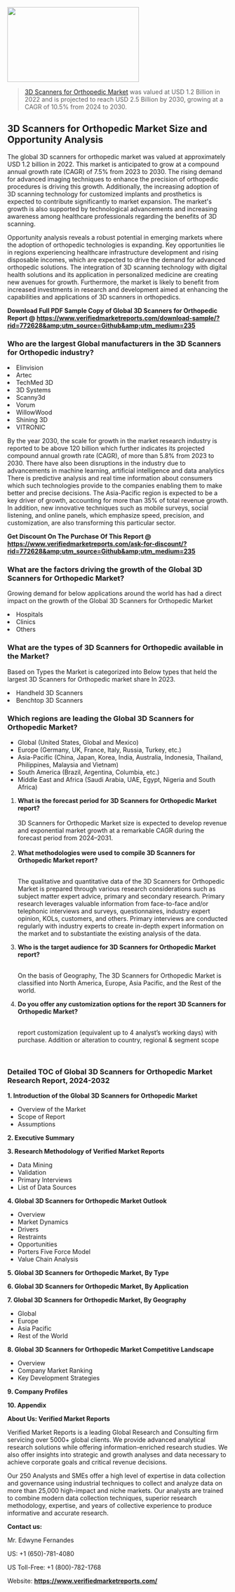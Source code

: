 <img src="https://ffe5etoiles.com/wp-content/uploads/2024/12/MST1-300x171.png" alt="" width="300" height="171" class="alignnone size-medium wp-image-20088" /><blockquote><p><p><a href="https://www.verifiedmarketreports.com/download-sample/?rid=772628&utm_source=Github&utm_medium=235" target="_blank">3D Scanners for Orthopedic Market</a> was valued at USD 1.2 Billion in 2022 and is projected to reach USD 2.5 Billion by 2030, growing at a CAGR of 10.5% from 2024 to 2030.</p></blockquote><p><h2>3D Scanners for Orthopedic Market Size and Opportunity Analysis</h2><p>The global 3D scanners for orthopedic market was valued at approximately USD 1.2 billion in 2022. This market is anticipated to grow at a compound annual growth rate (CAGR) of 7.5% from 2023 to 2030. The rising demand for advanced imaging techniques to enhance the precision of orthopedic procedures is driving this growth. Additionally, the increasing adoption of 3D scanning technology for customized implants and prosthetics is expected to contribute significantly to market expansion. The market's growth is also supported by technological advancements and increasing awareness among healthcare professionals regarding the benefits of 3D scanning.</p><p>Opportunity analysis reveals a robust potential in emerging markets where the adoption of orthopedic technologies is expanding. Key opportunities lie in regions experiencing healthcare infrastructure development and rising disposable incomes, which are expected to drive the demand for advanced orthopedic solutions. The integration of 3D scanning technology with digital health solutions and its application in personalized medicine are creating new avenues for growth. Furthermore, the market is likely to benefit from increased investments in research and development aimed at enhancing the capabilities and applications of 3D scanners in orthopedics.</p></p><p class=""><strong>Download Full PDF Sample Copy of Global 3D Scanners for Orthopedic Report @ <a href="https://www.verifiedmarketreports.com/download-sample/?rid=772628&amp;utm_source=Github&amp;utm_medium=235" target="_blank">https://www.verifiedmarketreports.com/download-sample/?rid=772628&amp;utm_source=Github&amp;utm_medium=235</a></strong></p><h3 id="" class="">Who are the largest Global manufacturers in the 3D Scanners for Orthopedic industry?</h3><p><li>Elinvision</li><li> Artec</li><li> TechMed 3D</li><li> 3D Systems</li><li> Scanny3d</li><li> Vorum</li><li> WillowWood</li><li> Shining 3D</li><li> VITRONIC</li></p><div class=""><div class="" dir="" data-message-author-role="" data-message-id="" data-message-model-slug=""><div class=""><div class=""><div class=""><div class="" dir="" data-message-author-role="" data-message-id="" data-message-model-slug=""><div class=""><div class=""><p>By the year 2030, the scale for growth in the market research industry is reported to be above 120 billion which further indicates its projected compound annual growth rate (CAGR), of more than 5.8% from 2023 to 2030. There have also been disruptions in the industry due to advancements in machine learning, artificial intelligence and data analytics There is predictive analysis and real time information about consumers which such technologies provide to the companies enabling them to make better and precise decisions. The Asia-Pacific region is expected to be a key driver of growth, accounting for more than 35% of total revenue growth. In addition, new innovative techniques such as mobile surveys, social listening, and online panels, which emphasize speed, precision, and customization, are also transforming this particular sector.</p><p><strong>Get Discount On The Purchase Of This Report @&nbsp; <a href="https://www.verifiedmarketreports.com/ask-for-discount/?rid=772628&amp;utm_source=Github&amp;utm_medium=235" target="_blank">https://www.verifiedmarketreports.com/ask-for-discount/?rid=772628&amp;utm_source=Github&amp;utm_medium=235</a></strong></p></div></div></div></div></div></div></div></div><h3 id="" class="">What are the factors driving the growth of the Global 3D Scanners for Orthopedic Market?</h3><p id="" class="">Growing demand for below applications around the world has had a direct impact on the growth of the Global 3D Scanners for Orthopedic Market</p><p id="" class=""><li>Hospitals</li><li> Clinics</li><li> Others</li></p><h3 id="" class="">What are the types of 3D Scanners for Orthopedic available in the Market?</h3><p id="" class="">Based on Types the Market is categorized into Below types that held the largest 3D Scanners for Orthopedic market share In 2023.</p><p id="" class=""><li>Handheld 3D Scanners</li><li> Benchtop 3D Scanners</li></p><h3 id="" class="">Which regions are leading the Global 3D Scanners for Orthopedic Market?</h3><ul><li>Global (United States, Global and Mexico)</li><li>Europe (Germany, UK, France, Italy, Russia, Turkey, etc.)</li><li>Asia-Pacific (China, Japan, Korea, India, Australia, Indonesia, Thailand, Philippines, Malaysia and Vietnam)</li><li>South America (Brazil, Argentina, Columbia, etc.)</li><li>Middle East and Africa (Saudi Arabia, UAE, Egypt, Nigeria and South Africa)</li></ul><p><ol><li><strong>What is the forecast period for 3D Scanners for Orthopedic Market report?<br /></strong><br /><span data-sheets-root="1" data-sheets-value="{&quot;1&quot;:2,&quot;2&quot;:&quot;XXXX size is expected to develop revenue and exponential market growth at a remarkable CAGR during the forecast period from 2024&ndash;2030.&quot;}" data-sheets-userformat="{&quot;2&quot;:12674,&quot;4&quot;:{&quot;1&quot;:2,&quot;2&quot;:16776960},&quot;10&quot;:2,&quot;11&quot;:0,&quot;15&quot;:&quot;Arial&quot;,&quot;16&quot;:12}">3D Scanners for Orthopedic Market size is expected to develop revenue and exponential market growth at a remarkable CAGR during the forecast period from 2024&ndash;2031.</span><br /><br /></li><li><strong>What methodologies were used to compile 3D Scanners for Orthopedic Market report?<br /><br /></strong><p>The qualitative and quantitative data of the&nbsp;3D Scanners for Orthopedic Market is prepared through various research considerations such as subject matter expert advice, primary and secondary research. Primary research leverages valuable information from face-to-face and/or telephonic interviews and surveys, questionnaires, industry expert opinion, KOLs, customers, and others. Primary interviews are conducted regularly with industry experts to create in-depth expert information on the market and to substantiate the existing analysis of the data.&nbsp;</p></li><li><strong>Who is the target audience for 3D Scanners for Orthopedic Market report?<br /><br /></strong><p>On the basis of Geography, The&nbsp;3D Scanners for Orthopedic Market is classified into North America, Europe, Asia Pacific, and the Rest of the world.</p></li><li><strong>Do you offer any customization options for the report 3D Scanners for Orthopedic Market?<br /><br /></strong><p>report customization (equivalent up to 4 analyst&rsquo;s working days) with purchase. Addition or alteration to country, regional &amp; segment scope</p><p>&nbsp;</p></li></ol></p><h3 id="" class="">Detailed TOC of Global 3D Scanners for Orthopedic Market Research Report, 2024-2032</h3><p id="" class=""><strong>1. Introduction of the Global 3D Scanners for Orthopedic Market</strong></p><ul><li>Overview of the Market</li><li>Scope of Report</li><li>Assumptions</li></ul><p id="" class=""><strong>2. Executive Summary</strong></p><p id="" class=""><strong>3. Research Methodology of&nbsp;Verified Market Reports</strong></p><ul><li>Data Mining</li><li>Validation</li><li>Primary Interviews</li><li>List of Data Sources</li></ul><p id="" class=""><strong>4. Global 3D Scanners for Orthopedic Market Outlook</strong></p><ul><li>Overview</li><li>Market Dynamics</li><li>Drivers</li><li>Restraints</li><li>Opportunities</li><li>Porters Five Force Model</li><li>Value Chain Analysis</li></ul><p id="" class=""><strong>5. Global 3D Scanners for Orthopedic Market, By&nbsp;Type</strong></p><p id="" class=""><strong>6. Global 3D Scanners for Orthopedic Market, By Application</strong></p><p id="" class=""><strong>7. Global 3D Scanners for Orthopedic Market, By Geography</strong></p><ul><li>Global</li><li>Europe</li><li>Asia Pacific</li><li>Rest of the World</li></ul><p id="" class=""><strong>8. Global 3D Scanners for Orthopedic Market Competitive Landscape</strong></p><ul><li>Overview</li><li>Company Market Ranking</li><li>Key Development Strategies</li></ul><p id="" class=""><strong>9. Company Profiles</strong></p><p id="" class=""><strong>10. Appendix</strong></p><p id="" class=""><strong>About Us: Verified Market Reports</strong></p><p id="" class="">Verified Market Reports is a leading Global Research and Consulting firm servicing over 5000+ global clients. We provide advanced analytical research solutions while offering information-enriched research studies. We also offer insights into strategic and growth analyses and data necessary to achieve corporate goals and critical revenue decisions.</p><p id="" class="">Our 250 Analysts and SMEs offer a high level of expertise in data collection and governance using industrial techniques to collect and analyze data on more than 25,000 high-impact and niche markets. Our analysts are trained to combine modern data collection techniques, superior research methodology, expertise, and years of collective experience to produce informative and accurate research.</p><p id="" class=""><strong>Contact us:</strong></p><p id="" class="">Mr. Edwyne Fernandes</p><p id="" class="">US: +1 (650)-781-4080</p><p id="" class="">US Toll-Free: +1 (800)-782-1768</p><p id="" class="">Website: <a target="" data-test-app-aware-link=""><strong>https://www.verifiedmarketreports.com/</strong></a></p>
